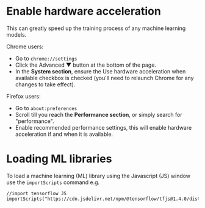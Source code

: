 # Enable hardware acceleration
This can greatly speed up the training process of any machine learning models.

Chrome users:
- Go to `chrome://settings`
- Click the Advanced ▼ button at the bottom of the page.
- In the **System section**, ensure the Use hardware acceleration when available checkbox is checked (you'll need to relaunch Chrome for any changes to take effect).

Firefox users:
- Go to `about:preferences`
- Scroll till you reach the **Performance section**, or simply search for "performance".
- Enable recommended performance settings, this will enable hardware acceleration if and when it is available.


# Loading ML libraries

To load a machine learning (ML) library using the Javascript (JS) window use the `importScripts` command e.g.

```
//import tensorflow JS
importScripts("https://cdn.jsdelivr.net/npm/@tensorflow/tfjs@1.4.0/dist/tf.min.js");
```
